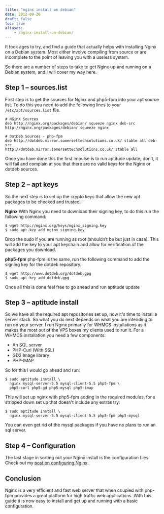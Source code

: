 ```yaml
---
title: "nginx install on debian"
date: 2012-09-26
draft: false
toc: true
aliases:
    - /nginx-install-on-debian/
---
```


It took ages to try, and find a guide that actually helps with installing Nginx
on a Debian system. Most either involve compiling from source or are incomplete
to the point of leaving you with a useless system.

So there are a number of steps to take to get Nginx up and running on a Debian
system, and I will cover my way here.

## Step 1 – sources.list

First step is to get the sources for Nginx and php5-fpm into your apt source
list. To do this you need to add the following lines to your 
`/etc/apt/sources.list` file.

```shell script
# NGinX Sources
deb http://nginx.org/packages/debian/ squeeze nginx deb-src
http://nginx.org/packages/debian/ squeeze nginx

# DotDeb Sources - php-fpm
deb http://dotdeb.mirror.somersettechsolutions.co.uk/ stable all deb-src
http://dotdeb.mirror.somersettechsolutions.co.uk/ stable all
```

Once you have done this the first impulse is to run aptitude update, don’t, it
will fail and complain at you that there are no valid keys for the Nginx or
dotdeb sources.

## Step 2 – apt keys

So the next step is to set up the crypto keys that allow the new apt packages to
be checked and trusted.

**Nginx**
With Nginx you need to download their signing key, to do this run the following
command:

```shell script
$ wget http://nginx.org/keys/nginx_signing.key
$ sudo apt-key add nginx_signing.key
```

Drop the sudo if you are running as root (shouldn’t be but just in case). This
will add the key to your apt keychain and allow for verification of the packages
you download.

**php5-fpm**
php-fpm is the same, run the following command to add the signing key for the
dotdeb repository.

```shell script
$ wget http://www.dotdeb.org/dotdeb.gpg
$ sudo apt-key add dotdeb.gpg
```

Once all this is done feel free to go ahead and run aptitude update

## Step 3 – aptitude install

So we have all the required apt repositories set up, now it's time to install a
server stack. So what you do next depends on what you are intending to run on
your server. I run Nginx primarily for WHMCS installations as it makes the most
out of the VPS boxes my clients used to run it. For a WHMCS installation you 
need a few components:

* An SQL server
* PHP-Curl (With SSL)
* GD2 Image library
* PHP-IMAP

So for this I would go ahead and run:

```shell script
$ sudo aptitude install \
  nginx mysql-server-5.5 mysql-client-5.5 php5-fpm \
  php5-curl php5-gd php5-mysql php5-imap
```

This will set up nginx with php5-fpm adding in the required modules, for a
stripped down set up that doesn't include any extras try:

```shell script
$ sudo aptitude install \
  nginx mysql-server-5.5 mysql-client-5.5 php5-fpm php5-mysql
```

You can even get rid of the mysql packages if you have no plans to run an sql
server.

## Step 4 – Configuration
The last stage in sorting out your Nginx install is the configuration files.
Check out my [post on configuring Nginx](/posts/2012-09-12-nginx-config-files/). 

## Conclusion
Nginx is a very efficient and fast web server that when coupled with php-fpm
provides a great platform for high traffic web applications. With this guide it
is now easy to install and get up and running with a basic configuration.
